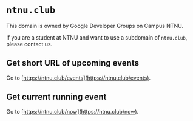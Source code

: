 # `ntnu.club`

This domain is owned by Google Developer Groups on Campus NTNU.

If you are a student at NTNU and want to use a subdomain of `ntnu.club`, please contact us.

## Get short URL of upcoming events

Go to [https://ntnu.club/events](https://ntnu.club/events).

## Get current running event

Go to [https://ntnu.club/now](https://ntnu.club/now).
